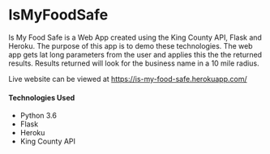 # IsMyFoodSafe
Is My Food Safe is a Web App created using the King County API, Flask and Heroku. The purpose of this app is to demo these technologies. The web app gets lat long parameters from the user and applies this the the returned results. Results returned will look for the business name in a 10 mile radius.

Live website can be viewed at https://is-my-food-safe.herokuapp.com/

#### Technologies Used
  - Python 3.6
  - Flask
  - Heroku
  - King County API